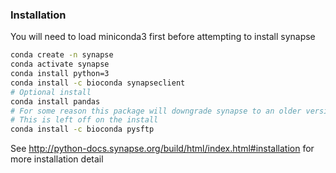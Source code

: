 ### Installation
You will need to load miniconda3 first before attempting to install synapse

```bash
conda create -n synapse
conda activate synapse
conda install python=3
conda install -c bioconda synapseclient
# Optional install
conda install pandas
# For some reason this package will downgrade synapse to an older version
# This is left off on the install
conda install -c bioconda pysftp
```

See http://python-docs.synapse.org/build/html/index.html#installation for more installation detail
